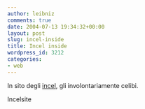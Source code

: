 ```yaml
---
author: leibniz
comments: true
date: 2004-07-13 19:34:32+00:00
layout: post
slug: incel-inside
title: Incel inside
wordpress_id: 3212
categories:
- web
---
```


In sito degli [incel](http://incelsite.com/), gli involontariamente celibi.   

Incelsite
